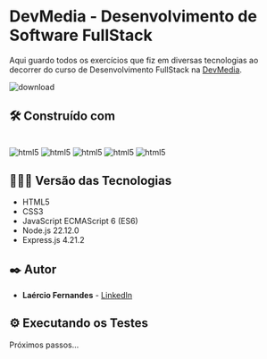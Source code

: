 # DevMedia - Desenvolvimento de Software FullStack
Aqui guardo todos os exercícios que fiz em diversas tecnologias ao decorrer do curso de Desenvolvimento FullStack na [DevMedia](https://www.devmedia.com.br/).

![download](https://github.com/user-attachments/assets/f638183e-83bb-4c3b-b4e0-989bc0a51625)

## 🛠️ Construído com

<div style="display: inline-block"><br/>
  <img align="center" alt="html5" src="https://img.shields.io/badge/HTML5-E34F26?style=for-the-badge&logo=html5&logoColor=white" /> 
  <img align="center" alt="html5" src="https://img.shields.io/badge/CSS3-1572B6?style=for-the-badge&logo=css3&logoColor=white" />
  <img align="center" alt="html5" src="https://img.shields.io/badge/JavaScript-F7DF1E?style=for-the-badge&logo=javascript&logoColor=black" />
  <img align="center" alt="html5" src="https://img.shields.io/badge/Node.js-43853D?style=for-the-badge&logo=node.js&logoColor=white" />
  <img align="center" alt="html5" src="https://img.shields.io/badge/Express.js-404D59?style=for-the-badge" />
</div><br/>

## 👨🏽‍💻 Versão das Tecnologias

* HTML5
* CSS3
* JavaScript ECMAScript 6 (ES6)
* Node.js 22.12.0
* Express.js 4.21.2

## ✒️ Autor

* **Laércio Fernandes** - [LinkedIn](https://www.linkedin.com/in/laercio-fernandes/)

## ⚙️ Executando os Testes
Próximos passos...
